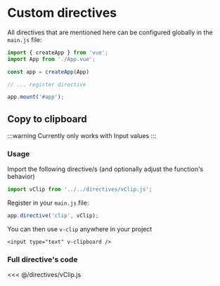 <script setup>
import vClip from '../../directives/vClip.js';
</script>


# Custom directives

All directives that are mentioned here can be configured globally in the `main.js` file:

```js
import { createApp } from 'vue';
import App from './App.vue';

const app = createApp(App)

// ... register directive

app.mount('#app');
```

## Copy to clipboard

:::warning
Currently only works with Input values
:::

### Usage

Import the following directive/s (and optionally adjust the function's behavior)

```javascript
import vClip from '../../directives/vClip.js';
```

Register in your `main.js` file:

```js
app.directive('clip', vClip);
```

You can then use `v-clip` anywhere in your project

```vue
<input type="text" v-clipboard />
```

### Full directive's code

<<< @/directives/vClip.js
